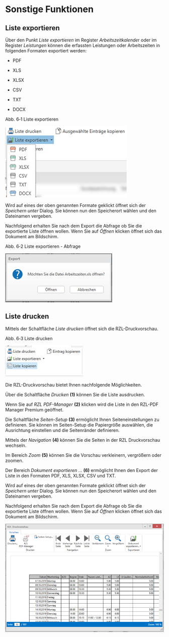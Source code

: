 # Sonstige Funktionen

## Liste exportieren

Über den Punkt *Liste exportieren* im Register *Arbeitszeitkalende*r
oder im Register *Leistungen* können die erfassten Leistungen oder
Arbeitszeiten in folgenden Formaten exportiert werden:

-   PDF

-   XLS

-   XLSX

-   CSV

-   TXT

-   DOCX

Abb. 6‑1 Liste exportieren

![](<img/image102.png>)

Wird auf eines der oben genannten Formate geklickt öffnet sich der
*Speichern unter* Dialog. Sie können nun den Speicherort wählen und den
Dateinamen vergeben.

Nachfolgend erhalten Sie nach dem Export die Abfrage ob Sie die
exportierte Liste öffnen wollen. Wenn Sie auf *Öffnen* klicken öffnet
sich das Dokument am Bildschirm.

Abb. 6‑2 Liste exportieren - Abfrage

![](<img/image103.png>)

## Liste drucken

Mittels der Schaltfläche *Liste drucken* öffnet sich die
RZL-Druckvorschau.

Abb. 6‑3 Liste drucken

![](<img/image104.png>)

Die RZL-Druckvorschau bietet Ihnen nachfolgende Möglichkeiten.

Über die Schaltfläche *Drucken* **(1)** können Sie die Liste ausdrucken.

Wenn Sie auf *RZL PDF-Manager* **(2)** klicken wird die Liste in den
RZL-PDF Manager Premium geöffnet.

Die Schaltfläche *Seiten-Setup* **(3)** ermöglicht Ihnen
Seiteneinstellungen zu definieren. Sie können im Seiten-Setup die
Papiergröße auswählen, die Ausrichtung einstellen und die Seitenränder
definieren.

Mittels der *Navigation* **(4)** können Sie die Seiten in der RZL
Druckvorschau wechseln.

Im Bereich *Zoom* **(5)** können Sie die Vorschau verkleinern,
vergrößern oder zoomen.

Der Bereich *Dokument exportieren …* **(6)** ermöglicht Ihnen den Export
der Liste in den Formaten PDF, XLS, XLSX, CSV und TXT.

Wird auf eines der oben genannten Formate geklickt öffnet sich der
*Speichern unter* Dialog. Sie können nun den Speicherort wählen und den
Dateinamen vergeben.

Nachfolgend erhalten Sie nach dem Export die Abfrage ob Sie die
exportierte Liste öffnen wollen. Wenn Sie auf *Öffnen* klicken öffnet
sich das Dokument am Bildschirm.


![](<img/image107.png>)